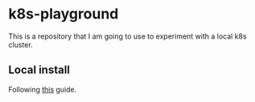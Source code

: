 # k8s-playground
This is a repository that I am going to use to experiment with a local k8s cluster.

## Local install
Following [this](https://argo-cd.readthedocs.io/en/stable/try_argo_cd_locally/) guide.